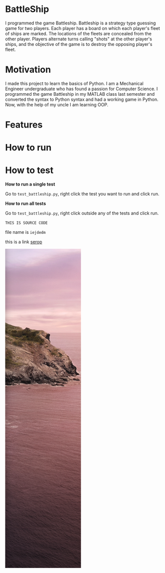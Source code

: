 # BattleShip

I programmed the game Battleship. Battleship is a strategy type guessing game for two players. Each player has a board on which each player's fleet of ships are marked. The locations of the fleets are concealed from the other player. Players alternate turns calling "shots" at the other player's ships, and the objective of the game is to destroy the opposing player's fleet.

# Motivation

I made this project to learn the basics of Python. I am a Mechanical Engineer undergraduate who has found a passion for Computer Science. I programmed the game Battleship in my MATLAB class last semester and converted the syntax to Python syntax and had a working game in Python. Now, with the help of my uncle I am learning OOP. 

# Features

# How to run

# How to test
**How to run a single test**

Go to `test_battleship.py`, right click the test you want to run and click run. 

**How to run all tests**

Go to `test_battleship.py`, right click outside any of the tests and click run.







```
THIS IS SOURCE CODE
```

file name is `iejdedm`

this is a link [serop](https://stackedit.io/app#)

![image](assets/background.png)